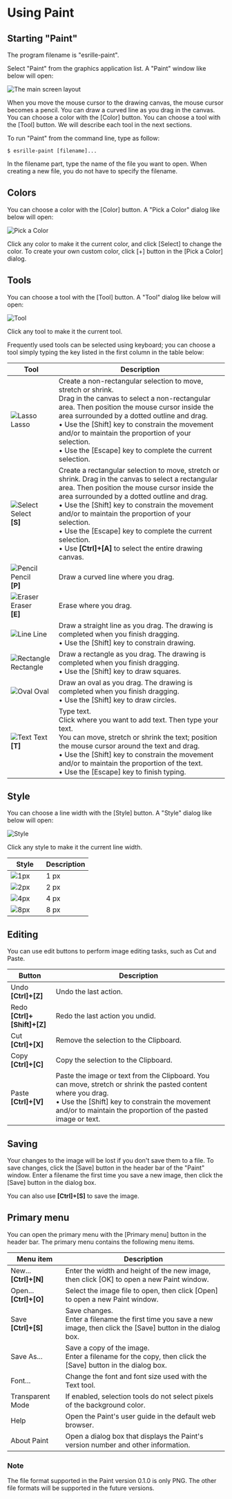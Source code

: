 # Using Paint

<style>
thead tr th:first-child, tbody tr td:first-child {
  min-width: 30%;
}
</style>

## Starting "Paint"

The program filename is "esrille-paint".

Select "Paint" from the graphics application list.
A "Paint" window like below will open:

![The main screen layout](layout.png)

When you move the mouse cursor to the drawing canvas, the mouse cursor becomes a pencil.
You can draw a curved line as you drag in the canvas.
You can choose a color with the [Color] button.
You can choose a tool with the [Tool] button.
We will describe each tool in the next sections.


To run "Paint" from the command line, type as follow:

```
$ esrille-paint [filename]...
```

In the filename part, type the name of the file you want to open.
When creating a new file, you do not have to specify the filename.

## Colors

You can choose a color with the [Color] button.
A "Pick a Color" dialog like below will open:

![Pick a Color](color.png)

Click any color to make it the current color, and click [Select] to change the color.
To create your own custom color, click [+] button in the [Pick a Color] dialog.

## Tools

You can choose a tool with the [Tool] button.
A "Tool" dialog like below will open:

![Tool](tool.png)

Click any tool to make it the current tool.

Frequently used tools can be selected using keyboard;
you can choose a tool simply typing the key listed in the first column in the table below:

Tool | Description
---|---
![Lasso](../figures/lasso-symbolic.svg) Lasso | Create a non-rectangular selection to move, stretch or shrink.<br>Drag in the canvas to select a non-rectangular area. Then position the mouse cursor inside the area surrounded by a dotted outline and drag.<br>• Use the [Shift] key to constrain the movement and/or to maintain the proportion of your selection.<br>• Use the [Escape] key to complete the current selection.
![Select](../figures/selection-symbolic.svg) Select<br><b>[S]</b> | Create a rectangular selection to move, stretch or shrink. Drag in the canvas to select a rectangular area. Then position the mouse cursor inside the area surrounded by a dotted outline and drag.<br>• Use the [Shift] key to constrain the movement and/or to maintain the proportion of your selection.<br>• Use the [Escape] key to complete the current selection.<br>• Use <b>[Ctrl]+[A]</b> to select the entire drawing canvas.
![Pencil](../figures/pencil-symbolic.svg) Pencil<br><b>[P]</b> | Draw a curved line where you drag.
![Eraser](../figures/eraser-symbolic.svg) Eraser<br><b>[E]</b> | Erase where you drag.
![Line](../figures/line-symbolic.svg) Line | Draw a straight line as you drag. The drawing is completed when you finish dragging.<br>• Use the [Shift] key to constrain drawing.
![Rectangle](../figures/rectangle-symbolic.svg) Rectangle | Draw a rectangle as you drag. The drawing is completed when you finish dragging.<br>• Use the [Shift] key to draw squares.
![Oval](../figures/oval-symbolic.svg) Oval | Draw an oval as you drag. The drawing is completed when you finish dragging.<br>• Use the [Shift] key to draw circles.
![Text](../figures/text-symbolic.svg) Text<br><b>[T]</b> | Type text.<br>Click where you want to add text. Then type your text.<br>You can move, stretch or shrink the text; position the mouse cursor around the text and drag.<br>• Use the [Shift] key to constrain the movement and/or to maintain the proportion of the text.<br>• Use the [Escape] key to finish typing.

## Style

You can choose a line width with the [Style] button.
A "Style" dialog like below will open:

![Style](style.png)

Click any style to make it the current line width.

Style | Description
---|---
![1px](../figures/1px-symbolic.svg) &nbsp;&nbsp;&nbsp;&nbsp; | 1 px
![2px](../figures/2px-symbolic.svg) | 2 px
![4px](../figures/4px-symbolic.svg) | 4 px
![8px](../figures/8px-symbolic.svg) | 8 px

## Editing

You can use edit buttons to perform image editing tasks, such as Cut and Paste.

Button | Description
---|---
Undo<br><b>[Ctrl]+[Z]</b> | Undo the last action.
Redo<br><b>[Ctrl]+[Shift]+[Z]</b> | Redo the last action you undid.
Cut<br><b>[Ctrl]+[X]</b> | Remove the selection to the Clipboard.
Copy<br><b>[Ctrl]+[C]</b> | Copy the selection to  the Clipboard.
Paste<br><b>[Ctrl]+[V]</b> | Paste the image or text from the Clipboard. You can move, stretch or shrink the pasted content where you drag.<br>• Use the [Shift] key to constrain the movement and/or to maintain the proportion of the pasted image or text.

## Saving

Your changes to the image will be lost if you don't save them to a file.
To save changes, click the [Save] button in the header bar of the "Paint" window.
Enter a filename the first time you save a new image, then click the [Save] button in the dialog box.

You can also use <b>[Ctrl]+[S]</b> to save the image.

## Primary menu

You can open the primary menu with the [Primary menu] button in the header bar.
The primary menu contains the following menu items.

Menu item | Description
---|---
New...<br><b>[Ctrl]+[N]</b> | Enter the width and height of the new image, then click [OK] to open a new Paint window.
Open...<br><b>[Ctrl]+[O]</b> | Select the image file to open, then click [Open] to open a new Paint window.
Save<br><b>[Ctrl]+[S]</b> | Save changes.<br>Enter a filename the first time you save a new image, then click the [Save] button in the dialog box.
Save As... | Save a copy of the image.<br>Enter a filename for the copy, then click the [Save] button in the dialog box.
Font... | Change the font and font size used with the Text tool.
Transparent Mode | If enabled, selection tools do not select pixels of the background color.
Help | Open the Paint's user guide in the default web browser.
About Paint | Open a dialog box that displays the Paint's version number and other information.

### Note

The file format supported in the Paint version 0.1.0 is only PNG. The other file formats will be supported in the future versions.
